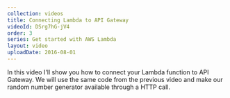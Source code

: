 ```yaml
---
collection: videos
title: Connecting Lambda to API Gateway
videoId: DSrg7hG-jV4
order: 3
series: Get started with AWS Lambda
layout: video
uploadDate: 2016-08-01
---
```


In this video I'll show you how to connect your Lambda function to API Gateway. We will use the same code from the previous video and make our random number generator available through a HTTP call.